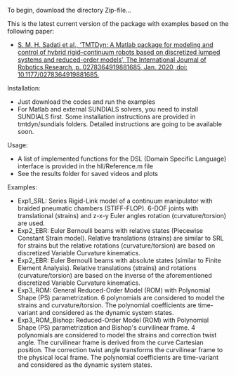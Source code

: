 To begin, download the directory Zip-file...

This is the latest current version of the package with examples based on the following paper:
- [S. M. H. Sadati et al., ‘TMTDyn: A Matlab package for modeling and control of hybrid rigid–continuum robots based on discretized lumped systems and reduced-order models’, The International Journal of Robotics Research, p. 0278364919881685, Jan. 2020, doi: 10.1177/0278364919881685.](https://www.researchgate.net/publication/335915427_TMTDyn_A_Matlab_Package_for_Modeling_and_Control_of_Hybrid_Rigid-Continuum_Robots_Based_on_Discretized_Lumped_System_and_Reduced-Order_Models?_sg=65yJ5EQJJgnjvr9ohuMjzS780X0XWanljwr8QWaN9auM8IJ2D-rcASJhffq-b1E0CrX7FtJ2bprcycJrhmQf5khwTs9hKQDCFU0oYW70.pYVS3qSCozpfAwCtsdbw2i-H_LzanR5IVV85KHV2xRN0TfJZIYS5s9mUhVDKTBzuDZk6j3ryf2rZeLnMW_0raw)

Installation:
- Just download the codes and run the examples
- For Matlab and external SUNDIALS solvers, you need to install SUNDIALS first. Some installation instructions are provided in tmtdyn/sundials folders. Detailed instructions are going to be available soon.

Usage:
- A list of implemented functions for the DSL (Domain Specific Language) interface is provided in the hll/Reference.m file
- See the results folder for saved videos and plots

Examples:
- Exp1_SRL: Series Rigid-Link model of a continuum manipulator with braided pneumatic chambers (STIFF-FLOP). 6-DOF joints with translational (strains) and z-x-y Euler angles rotation (curvature/torsion) are used.
- Exp2_EBR: Euler Bernoulli beams with relative states (Piecewise Constant Strain model). Relative translations (strains) are similar to SRL for strains but the relative rotations (curvature/torsion) are based on discretized Variable Curvature kinematics.
- Exp2_EBR: Euler Bernoulli beams with absolute states (similar to Finite Element Analysis). Relative translations (strains) and rotations (curvature/torsion) are based on the inverse of the aforementioned discretized Variable Curvature kinematics.
- Exp3_ROM: General Reduced-Order Model (ROM) with Polynomial Shape (PS) parametrization. 6 polynomials are considered to model the strains and curvature/torsion. The polynomial coefficients are time-variant and considered as the dynamic system states.
- Exp3_ROM_Bishop: Reduced-Order Model (ROM) with Polynomial Shape (PS) parametrization and Bishop's curvilinear frame. 4 polynomials are considered to model the strains and correction twist angle. The curvilinear frame is derived from the curve Cartesian position. The correction twist angle transforms the curvilinear frame to the physical local frame. The polynomial coefficients are time-variant and considered as the dynamic system states.

